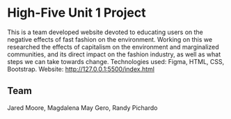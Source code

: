 # High-Five Unit 1 Project

This is a team developed website devoted to educating users on the negative effects of fast fashion on the environment. Working on this we researched the effects of capitalism on the environment and marginalized communities, and its direct impact on the fashion industry, as well as what steps we can take towards change. Technologies used: Figma, HTML, CSS, Bootstrap.
Website: http://127.0.0.1:5500/index.html

## Team

Jared Moore, Magdalena May Gero, Randy Pichardo
